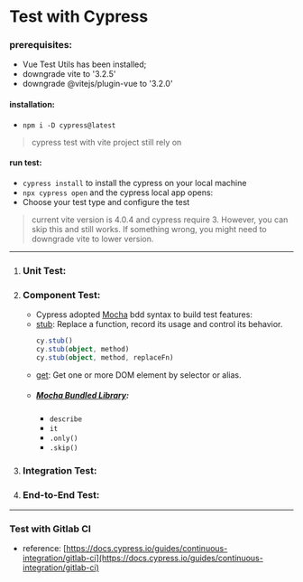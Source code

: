 Test with Cypress 
=================

### prerequisites: 
- Vue Test Utils has been installed;
- downgrade vite to '3.2.5'
- downgrade @vitejs/plugin-vue to '3.2.0'

#### installation:
- `npm i -D cypress@latest`
> cypress test with vite project still rely on 

#### run test:
- `cypress install` to install the cypress on your local machine
- `npx cypress open` and the cypress local app opens:
- Choose your test type and configure the test
> current vite version is 4.0.4 and cypress require 3. However, you can skip this and still works. If something wrong, you might need to downgrade vite to lower version.

_______________________________
1. ### Unit Test:
2. ### Component Test:
   - Cypress adopted [Mocha](https://mochajs.org/) bdd syntax to build test features:
   - [stub](https://docs.cypress.io/api/commands/stub): Replace a function, record its usage and control its behavior.
     ```typescript
     cy.stub()
     cy.stub(object, method)
     cy.stub(object, method, replaceFn)
     ```
   - [get](https://docs.cypress.io/api/commands/get): Get one or more DOM element by selector or alias.
   - ##### [Mocha Bundled Library](https://mochajs.org/#bdd):
     - `describe`
     - `it`
     - `.only()`
     - `.skip()`
3. ### Integration Test:
4. ### End-to-End Test:

-------------------------------
### Test with Gitlab CI
- reference: [https://docs.cypress.io/guides/continuous-integration/gitlab-ci](https://docs.cypress.io/guides/continuous-integration/gitlab-ci)
